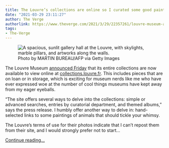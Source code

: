 ```yaml
---
title: The Louvre’s collections are online so I curated some good paintings for you
date: "2021-03-29 23:11:27"
author: The Verge
authorlink: https://www.theverge.com/2021/3/29/22357261/louvre-museum-art-collections-online-animal-paintings
tags:
- The-Verge
---
```

<figure>
      <img alt="A spacious, sunlit gallery hall at the Louvre, with skylights, marble pillars, and artworks along the walls. " src="https://cdn.vox-cdn.com/thumbor/PLfnBx0i66E0llG_V3D7086CRdc=/0x0:5568x3712/1310x873/cdn.vox-cdn.com/uploads/chorus_image/image/69045669/1230479781.0.jpg" />
        <figcaption>Photo by MARTIN BUREAU/AFP via Getty Images</figcaption>
    </figure>

  <p id="EZ77ur">The Louvre Museum <a href="https://presse.louvre.fr/the-musee-du-louvre-launches-online-collection-database-and-new-website/">announced Friday</a> that its entire collections are now available to view online at <a href="http://collections.louvre.fr">collections.louvre.fr</a>. This includes pieces that are on loan or in storage, which is exciting for museum nerds like me who have ever expressed woe at the number of cool things museums have kept away from my eager eyeballs. </p>
<p id="YuhVN5">“The site offers several ways to delve into the collections: simple or advanced searches, entries by curatorial department, and themed albums,” says the press release. I humbly offer another way to delve in: hand-selected links to some paintings of animals that should tickle your whimsy.</p>
<p id="T7pp8Z">The Louvre’s terms of use for their photos indicate that I can’t repost them from their site, and I would strongly prefer not to start...</p>
  <p>
    <a href="https://www.theverge.com/2021/3/29/22357261/louvre-museum-art-collections-online-animal-paintings">Continue reading&hellip;</a>
  </p>